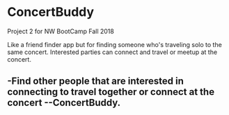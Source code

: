# ConcertBuddy
Project 2 for NW BootCamp Fall 2018

Like a friend finder app but for finding someone who's traveling solo to the same concert.  Interested parties can connect and travel or meetup at the concert.

-Find other people that are interested in connecting to travel together or connect at the concert --ConcertBuddy.  
-